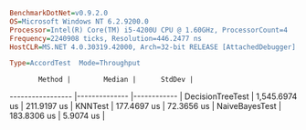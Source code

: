 ```ini
BenchmarkDotNet=v0.9.2.0
OS=Microsoft Windows NT 6.2.9200.0
Processor=Intel(R) Core(TM) i5-4200U CPU @ 1.60GHz, ProcessorCount=4
Frequency=2240908 ticks, Resolution=446.2477 ns
HostCLR=MS.NET 4.0.30319.42000, Arch=32-bit RELEASE [AttachedDebugger]

Type=AccordTest  Mode=Throughput  

```
           Method |        Median |      StdDev |
----------------- |-------------- |------------ |
 DecisionTreeTest | 1,545.6974 us | 211.9197 us |
          KNNTest |   177.4697 us |  72.3656 us |
   NaiveBayesTest |   183.8306 us |   5.9074 us |
